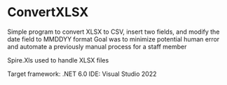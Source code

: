 # ConvertXLSX

Simple program to convert XLSX to CSV, insert two fields, and modify the date field to MMDDYY format
Goal was to minimize potential human error and automate a previously manual process for a staff member

Spire.Xls used to handle XLSX files

Target framework: .NET 6.0
IDE: Visual Studio 2022
